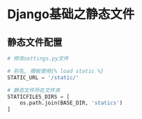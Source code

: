 # Django基础之静态文件

## 静态文件配置

```python
# 修改settings.py文件

# 别名, 模板使用{% load static %}
STATIC_URL = '/static/'

# 静态文件所在文件夹
STATICFILES_DIRS = [
    os.path.join(BASE_DIR, 'statics')
]
```
